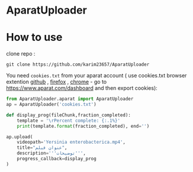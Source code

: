 # AparatUploader

# How to use 


clone repo : 

```shell
git clone https://github.com/karim23657/AparatUploader
```

You need `cookies.txt` from your aparat account ( use cookies.txt browser extention [github](https://github.com/hrdl-github/cookies-txt) , [firefox](https://addons.mozilla.org/en-US/firefox/addon/cookies-txt/) , [chrome](https://chromewebstore.google.com/detail/get-cookiestxt-locally/cclelndahbckbenkjhflpdbgdldlbecc) - go to https://www.aparat.com/dashboard and then export cookies):
```python
from AparatUploader.aparat import AparatUploader
ap = AparatUploader('cookies.txt')

def display_prog(fileChunk,fraction_completed):
    template = '\rPercent complete: {:.1%}'
    print(template.format(fraction_completed), end='')

ap.upload(
    videopath='Yersinia enterobacterica.mp4',
    title="عنوان فیلم",
    description='''توضیحات''',
    progress_callback=display_prog
)
```


